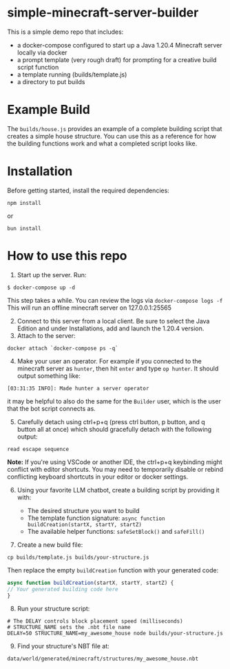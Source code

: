 # simple-minecraft-server-builder

This is a simple demo repo that includes:

* a docker-compose configured to start up a Java 1.20.4 Minecraft server locally via docker
* a prompt template (very rough draft) for prompting for a creative build script function
* a template running (builds/template.js)
* a directory to put builds

# Example Build

The `builds/house.js` provides an example of a complete building script that creates a simple house structure. You can use this as a reference for how the building functions work and what a completed script looks like.

# Installation

Before getting started, install the required dependencies:

```shell
npm install
```
or
```shell
bun install
```

# How to use this repo

1. Start up the server. Run:
```shell
$ docker-compose up -d
```
This step takes a while. You can review the logs via `docker-compose logs -f` 
This will run an offline minecraft server on 127.0.0.1:25565

2. Connect to this server from a local client. Be sure to select the Java Edition and under Installations, add and launch the 1.20.4 version.
3. Attach to the server:

```shell
docker attach `docker-compose ps -q`
```
4. Make your user an operator. For example if you connected to the minecraft server as `hunter`, then hit `enter` and type `op hunter`. It should output something like:

```shell
[03:31:35 INFO]: Made hunter a server operator
```
it may be helpful to also do the same for the `Builder` user, which is the user that the bot script connects as.

5. Carefully detach using ctrl+p+q (press ctrl button, p button, and q button all at once) which should gracefully detach with the following output:
```shell
read escape sequence
```

**Note:** If you're using VSCode or another IDE, the ctrl+p+q keybinding might conflict with editor shortcuts. You may need to temporarily disable or rebind conflicting keyboard shortcuts in your editor or docker settings.

6. Using your favorite LLM chatbot, create a building script by providing it with:
   - The desired structure you want to build
   - The template function signature: `async function buildCreation(startX, startY, startZ)`
   - The available helper functions: `safeSetBlock()` and `safeFill()`

7. Create a new build file:
```shell
cp builds/template.js builds/your-structure.js
```

   Then replace the empty `buildCreation` function with your generated code:
```javascript
async function buildCreation(startX, startY, startZ) {
// Your generated building code here
}
```

8. Run your structure script:
```shell
# The DELAY controls block placement speed (milliseconds)
# STRUCTURE_NAME sets the .nbt file name
DELAY=50 STRUCTURE_NAME=my_awesome_house node builds/your-structure.js
```

9. Find your structure's NBT file at:
```
data/world/generated/minecraft/structures/my_awesome_house.nbt
```
